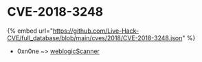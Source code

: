 # CVE-2018-3248
{% embed url="https://github.com/Live-Hack-CVE/full_database/blob/main/cves/2018/CVE-2018-3248.json" %}

* 0xn0ne ~> [weblogicScanner](https://www.alice-snow.ru/2018/database/cve-2018-3248/weblogicscanner-0xn0ne)